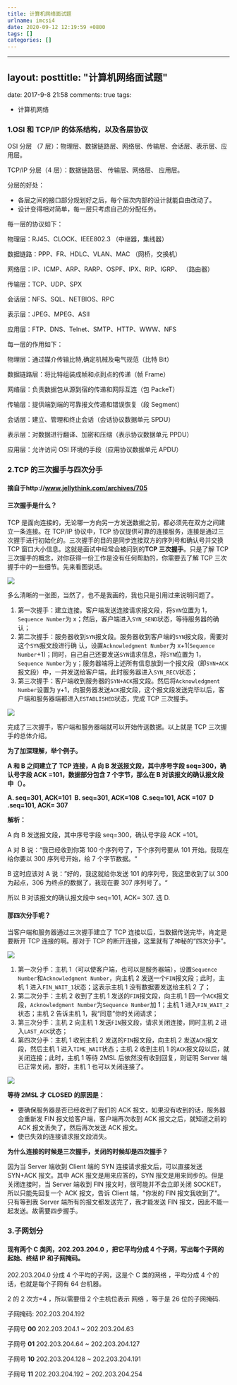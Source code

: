 ```yaml
---
title: 计算机网络面试题
urlname: imcsi4
date: 2020-09-12 12:19:59 +0800
tags: []
categories: []
---
```


---

## layout: posttitle: "计算机网络面试题"

date: 2017-9-8 21:58
comments: true
tags:

- 计算机网络

### 1.OSI 和 TCP/IP 的体系结构，以及各层协议

OSI 分层 （7 层）：物理层、数据链路层、网络层、传输层、会话层、表示层、应用层。

TCP/IP 分层（4 层）：数据链路层、 传输层、网络层、 应用层。

分层的好处：

- 各层之间的接口部分规划好之后，每个层次内部的设计就能自由改动了。
- 设计变得相对简单，每一层只考虑自己的分配任务。

每一层的协议如下：

物理层：RJ45、CLOCK、IEEE802.3 （中继器，集线器）

数据链路：PPP、FR、HDLC、VLAN、MAC （网桥，交换机）

网络层：IP、ICMP、ARP、RARP、OSPF、IPX、RIP、IGRP、 （路由器）

传输层：TCP、UDP、SPX

会话层：NFS、SQL、NETBIOS、RPC

表示层：JPEG、MPEG、ASII

应用层：FTP、DNS、Telnet、SMTP、HTTP、WWW、NFS

每一层的作用如下：

物理层：通过媒介传输比特,确定机械及电气规范（比特 Bit）

数据链路层：将比特组装成帧和点到点的传递（帧 Frame）

网络层：负责数据包从源到宿的传递和网际互连（包 PackeT）

传输层：提供端到端的可靠报文传递和错误恢复（段 Segment）

会话层：建立、管理和终止会话（会话协议数据单元 SPDU）

表示层：对数据进行翻译、加密和压缩（表示协议数据单元 PPDU）

应用层：允许访问 OSI 环境的手段（应用协议数据单元 APDU）

### 2.TCP 的三次握手与四次分手

#### 摘自于http://www.jellythink.com/archives/705

#### 三次握手是什么？

TCP 是面向连接的，无论哪一方向另一方发送数据之前，都必须先在双方之间建立一条连接。在 TCP/IP 协议中，TCP 协议提供可靠的连接服务，连接是通过三次握手进行初始化的。三次握手的目的是同步连接双方的序列号和确认号并交换 TCP 窗口大小信息。这就是面试中经常会被问到的**TCP 三次握手**。只是了解 TCP 三次握手的概念，对你获得一份工作是没有任何帮助的，你需要去了解 TCP 三次握手中的一些细节。先来看图说话。

![](http://ww1.sinaimg.cn/large/aacc02d8gy1gce7qfxhnzj20lt0c2jyk.jpg#alt=%E4%B8%89%E6%AC%A1%E6%8F%A1%E6%89%8B.png)

多么清晰的一张图，当然了，也不是我画的，我也只是引用过来说明问题了。

1. 第一次握手：建立连接。客户端发送连接请求报文段，将`SYN`位置为 1，`Sequence Number`为 x；然后，客户端进入`SYN_SEND`状态，等待服务器的确认；
2. 第二次握手：服务器收到`SYN`报文段。服务器收到客户端的`SYN`报文段，需要对这个`SYN`报文段进行确 认，设置`Acknowledgment Number`为 x+1(`Sequence Number`+1)；同时，自己自己还要发送`SYN`请求信息，将`SYN`位置为 1，`Sequence Number`为 y；服务器端将上述所有信息放到一个报文段（即`SYN+ACK`报文段）中，一并发送给客户端，此时服务器进入`SYN_RECV`状态；
3. 第三次握手：客户端收到服务器的`SYN+ACK`报文段。然后将`Acknowledgment Number`设置为 y+1，向服务器发送`ACK`报文段，这个报文段发送完毕以后，客户端和服务器端都进入`ESTABLISHED`状态，完成 TCP 三次握手。

![](http://ww1.sinaimg.cn/large/aacc02d8gy1gdajkp4qdxj21hc0t4why.jpg#alt=%E4%B8%89%E6%AC%A1%E6%8F%A1%E6%89%8B-.png)

完成了三次握手，客户端和服务器端就可以开始传送数据。以上就是 TCP 三次握手的总体介绍。

**为了加深理解，举个例子。**

**A 和 B 之间建立了 TCP 连接，A 向 B 发送报文段，其中序号字段 seq=300，确认号字段 ACK =101，数据部分包含 7 个字节，那么在 B 对该报文的确认报文段中（）。**

**A. seq=301, ACK=101  B. seq=301, ACK=108  C.seq=101, ACK =107  D .seq=101, ACK= 307**

**解析：**

A 向 B 发送报文段，其中序号字段 seq=300，确认号字段 ACK =101。

A 对 B 说：“我已经收到你第 100 个序列号了，下个序列号要从 101 开始。我现在给你要以 300 序列号开始，给 7 个字节数据。“

B 这时应该对 A 说：”好的，我这就给你发送 101 的序列号，我这里收到了以 300 为起点，306 为终点的数据了，我现在要 307 序列号了。“

所以 B 对该报文的确认报文段中 seq=101, ACK= 307. 选 D.

#### 那四次分手呢？

当客户端和服务器通过三次握手建立了 TCP 连接以后，当数据传送完毕，肯定是要断开 TCP 连接的啊。那对于 TCP 的断开连接，这里就有了神秘的“四次分手”。

![](http://ww1.sinaimg.cn/large/aacc02d8gy1gce9y14bkgj20uy0i9n5x.jpg#alt=%E5%9B%9B%E6%AC%A1%E6%8C%A5%E6%89%8B.png)

1. 第一次分手：主机 1（可以使客户端，也可以是服务器端），设置`Sequence Number`和`Acknowledgment Number`，向主机 2 发送一个`FIN`报文段；此时，主机 1 进入`FIN_WAIT_1`状态；这表示主机 1 没有数据要发送给主机 2 了；
2. 第二次分手：主机 2 收到了主机 1 发送的`FIN`报文段，向主机 1 回一个`ACK`报文段，`Acknowledgment Number`为`Sequence Number`加 1；主机 1 进入`FIN_WAIT_2`状态；主机 2 告诉主机 1，我“同意”你的关闭请求；
3. 第三次分手：主机 2 向主机 1 发送`FIN`报文段，请求关闭连接，同时主机 2 进入`LAST_ACK`状态；
4. 第四次分手：主机 1 收到主机 2 发送的`FIN`报文段，向主机 2 发送`ACK`报文段，然后主机 1 进入`TIME_WAIT`状态；主机 2 收到主机 1 的`ACK`报文段以后，就关闭连接；此时，主机 1 等待 2MSL 后依然没有收到回复，则证明 Server 端已正常关闭，那好，主机 1 也可以关闭连接了。

![](http://ww1.sinaimg.cn/large/aacc02d8gy1gdajm38dtdj21hc0t4gpa.jpg#alt=%E5%9B%9B%E6%AC%A1%E6%8C%A5%E6%89%8B-%E6%8A%93%E5%8C%85.png)

**等待 2MSL 才 CLOSED 的原因是：**

- 要确保服务器是否已经收到了我们的 ACK 报文，如果没有收到的话，服务器会重新发 FIN 报文给客户端，客户端再次收到 ACK 报文之后，就知道之前的 ACK 报文丢失了，然后再次发送 ACK 报文。
- 使已失效的连接请求报文段消失。

**为什么连接的时候是三次握手，关闭的时候却是四次握手？**

因为当 Server 端收到 Client 端的 SYN 连接请求报文后，可以直接发送 SYN+ACK 报文。其中 ACK 报文是用来应答的，SYN 报文是用来同步的。但是关闭连接时，当 Server 端收到 FIN 报文时，很可能并不会立即关闭 SOCKET，所以只能先回复一个 ACK 报文，告诉 Client 端，"你发的 FIN 报文我收到了"。只有等到我 Server 端所有的报文都发送完了，我才能发送 FIN 报文，因此不能一起发送。故需要四步握手。

### 3.子网划分

#### 现有两个 C 类网，202.203.204.0 ，把它平均分成 4 个子网，写出每个子网的起始、终结 IP 和子网掩码。

202.203.204.0 分成 4 个平均的子网，这是个 C 类的网络 ，平均分成 4 个的话，也就是每个子网有 64 台机器。

2 的 2 次方=4 ，所以需要借 2 个主机位表示 网络 ，等于是 26 位的子网掩码.

子网掩码: 202.203.204.192

子网号 **00** 202.203.204.1 ~ 202.203.204.63

子网号 **01** 202.203.204.64 ~ 202.203.204.127

子网号 **10** 202.203.204.128 ~ 202.203.204.191

子网号 **11** 202.203.204.192 ~ 202.203.204.254
